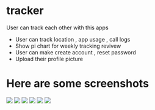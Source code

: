# tracker

User can track each other with this apps

 - User can track location , app usage , call logs
 - Show pi chart for weekly tracking revivew
 - User can make create account , reset password
 - Upload their profile picture

# Here are some screenshots
![](./images/one.png|width=100)
![](./images/two.png)
![](./images/three.png)
![](./images/four.png)
![](./images/five.png)
![](./images/six.png)


